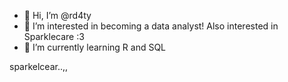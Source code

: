 - 👋 Hi, I’m @rd4ty
- 👀 I’m interested in becoming a data analyst! Also interested in Sparklecare :3
- 🌱 I’m currently learning R and SQL

sparkelcear..,,

<!---
rd4ty/rd4ty is a ✨ special ✨ repository because its `README.md` (this file) appears on your GitHub profile.
You can click the Preview link to take a look at your changes.
--->
